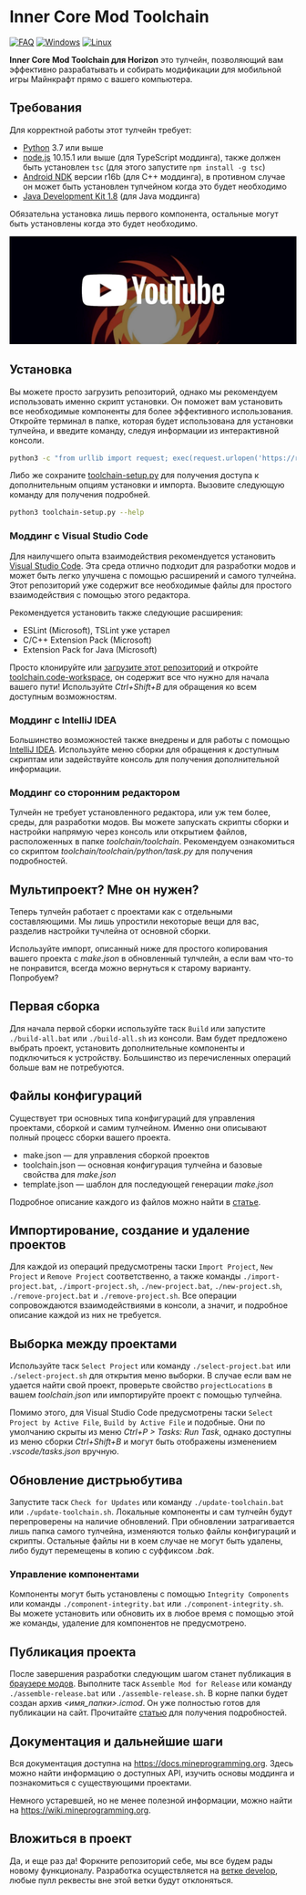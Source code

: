 # Inner Core Mod Toolchain

[![FAQ](https://img.shields.io/badge/разобраться-FAQ-888888?style=for-the-badge)](FAQ-ru.md)
[![Windows](https://img.shields.io/badge/windows-совместимо-blue?style=for-the-badge&logo=windows&logoColor=white)](README-ru.md)
[![Linux](https://img.shields.io/badge/linux-совместимо-yellowgreen?style=for-the-badge&logo=linux&logoColor=white)](README-ru.md)

**Inner Core Mod Toolchain для Horizon** это тулчейн, позволяющий вам эффективно разрабатывать и собирать модификации для мобильной игры Майнкрафт прямо с вашего компьютера.

## Требования

Для корректной работы этот тулчейн требует:

- [Python](https://www.python.org/) 3.7 или выше
- [node.js](https://nodejs.org/en/) 10.15.1 или выше (для TypeScript моддинга), также должен быть установлен `tsc` (для этого запустите `npm install -g tsc`)
- [Android NDK](https://github.com/android/ndk/wiki/Unsupported-Downloads#r16b) версии r16b (для C++ моддинга), в противном случае он может быть установлен тулчейном когда это будет необходимо
- [Java Development Kit 1.8](https://adoptium.net/temurin/releases/?version=8) (для Java моддинга)

Обязательна установка лишь первого компонента, остальные могут быть установлены когда это будет необходимо.

[![Inner Core/Horizon Mods Development | Настройка среды](.github/environment.jpg)](https://www.youtube.com/watch?v=ofwKkRYh97k)

## Установка

Вы можете просто загрузить репозиторий, однако мы рекомендуем использовать именно скрипт установки. Он поможет вам установить все необходимые компоненты для более эффективного использования. Откройте терминал в папке, которая будет использована для установки тулчейна, и введите команду, следуя информации из интерактивной консоли.

```sh
python3 -c "from urllib import request; exec(request.urlopen('https://raw.githubusercontent.com/zheka2304/innercore-mod-toolchain/master/toolchain-setup.py').read().decode('utf-8'))"
```

Либо же сохраните [toolchain-setup.py](https://raw.githubusercontent.com/zheka2304/innercore-mod-toolchain/master/toolchain-setup.py) для получения доступа к дополнительным опциям установки и импорта. Вызовите следующую команду для получения подробней.

```sh
python3 toolchain-setup.py --help
```

### Моддинг с Visual Studio Code

Для наилучшего опыта взаимодействия рекомендуется установить [Visual Studio Code](https://code.visualstudio.com/download). Эта среда отлично подходит для разработки модов и может быть легко улучшена с помощью расширений и самого тулчейна. Этот репозиторий уже содержит все необходимые файлы для простого взаимодействия с помощью этого редактора.

Рекомендуется установить также следующие расширения:

- ESLint (Microsoft), TSLint уже устарел
- C/C++ Extension Pack (Microsoft)
- Extension Pack for Java (Microsoft)

Просто клонируйте или [загрузите этот репозиторий](https://github.com/zheka2304/innercore-mod-toolchain/archive/refs/heads/master.zip) и откройте [toolchain.code-workspace](toolchain.code-workspace), он содержит все что нужно для начала вашего пути! Используйте *Ctrl+Shift+B* для обращения ко всем доступным возможностям.

### Моддинг с IntelliJ IDEA

Большинство возможностей также внедрены и для работы с помощью [IntelliJ IDEA](https://www.jetbrains.com/ru-ru/idea/download/). Используйте меню сборки для обращения к доступным скриптам или задействуйте консоль для получения дополнительной информации.

### Моддинг со сторонним редактором

Тулчейн не требует установленного редактора, или уж тем более, среды, для разработки модов. Вы можете запускать скрипты сборки и настройки напрямую через консоль или открытием файлов, расположенных в папке *toolchain/toolchain*. Рекомендуем ознакомиться со скриптом *toolchain/toolchain/python/task.py* для получения подробностей.

## Мультипроект? Мне он нужен?

Теперь тулчейн работает с проектами как с отдельными составляющими. Мы лишь упростили некоторые вещи для вас, разделив настройки тучлейна от основной сборки.

Используйте импорт, описанный ниже для простого копирования вашего проекта с *make.json* в обновленный тулчлейн, а если вам что-то не понравится, всегда можно вернуться к старому варианту. Попробуем?

## Первая сборка

Для начала первой сборки используйте таск `Build` или запустите `./build-all.bat` или `./build-all.sh` из консоли. Вам будет предложено выбрать проект, установить дополнительные компоненты и подключиться к устройству. Большинство из перечисленных операций больше вам не потребуются.

## Файлы конфигураций

Существует три основных типа конфигураций для управления проектами, сборкой и самим тулчейном. Именно они описывают полный процесс сборки вашего проекта.

- make.json — для управления сборкой проектов
- toolchain.json — основная конфигурация тулчейна и базовые свойства для *make.json*
- template.json — шаблон для последующей генерации *make.json*

Подробное описание каждого из файлов можно найти в [статье](CONFIG-ru.md).

## Импортирование, создание и удаление проектов

Для каждой из операций предусмотрены таски `Import Project`, `New Project` и `Remove Project` соответственно, а также команды `./import-project.bat`, `./import-project.sh`, `./new-project.bat`, `./new-project.sh`, `./remove-project.bat` и `./remove-project.sh`. Все операции сопровождаются взаимодействиями в консоли, а значит, и подробное описание каждой из них не требуется.

## Выборка между проектами

Используйте таск `Select Project` или команду `./select-project.bat` или `./select-project.sh` для открытия меню выборки. В случае если вам не удается найти свой проект, проверьте свойство `projectLocations` в вашем *toolchain.json* или импортируйте проект с помощью тулчейна.

Помимо этого, для Visual Studio Code предусмотрены таски `Select Project by Active File`, `Build by Active File` и подобные. Они по умолчанию скрыты из меню *Ctrl+P > Tasks: Run Task*, однако доступны из меню сборки *Ctrl+Shift+B* и могут быть отображены изменением *.vscode/tasks.json* вручную.

## Обновление дистрьюбутива

Запустите таск `Check for Updates` или команду `./update-toolchain.bat` или `./update-toolchain.sh`. Локальные компоненты и сам тулчейн будут перепроверены на наличие обновлений. При обновлении затрагивается лишь папка самого тулчейна, изменяются только файлы конфигураций и скрипты. Остальные файлы ни в коем случае не могут быть удалены, либо будут перемещены в копию с суффиксом *.bak*.

### Управление компонентами

Компоненты могут быть установлены с помощью `Integrity Components` или команды `./component-integrity.bat` или `./component-integrity.sh`. Вы можете установить или обновить их в любое время с помощью этой же команды, удаление для компонентов не предусмотрено.

## Публикация проекта

После завершения разработки следующим шагом станет публикация в [браузере модов](https://icmods.mineprogramming.org/). Выполните таск `Assemble Mod for Release` или команду `./assemble-release.bat` или `./assemble-release.sh`. В корне папки будет создан архив *<имя_папки>.icmod*. Он уже полностью готов для публикации на сайт. Прочитайте [статью](https://github.com/zheka2304/InnerCore/blob/master/developer-guide-ru.md) для получения подробностей.

## Документация и дальнейшие шаги

Вся документация доступна на <https://docs.mineprogramming.org>. Здесь можно найти информацию о доступных API, изучить основы моддинга и познакомиться с существующими проектами.

Немного устаревшей, но не менее полезной информации, можно найти на <https://wiki.mineprogramming.org>.

## Вложиться в проект

Да, и еще раз да! Форкните репозиторий себе, мы все будем рады новому функционалу. Разработка осуществляется на [ветке develop](https://github.com/zheka2304/innercore-mod-toolchain/tree/develop), любые пулл реквесты вне этой ветки будут отклоняться.
